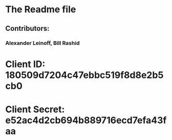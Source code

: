 # The Readme file

## Contributors:
### Alexander Leinoff, Bill Rashid

# Client ID: 180509d7204c47ebbc519f8d8e2b5cb0
# Client Secret: e52ac4d2cb694b889716ecd7efa43faa